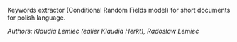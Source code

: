 Keywords extractor (Conditional Random Fields model) for short documents for polish language. 

*Authors: Klaudia Lemiec (ealier Klaudia Herkt), Radosław Lemiec*
